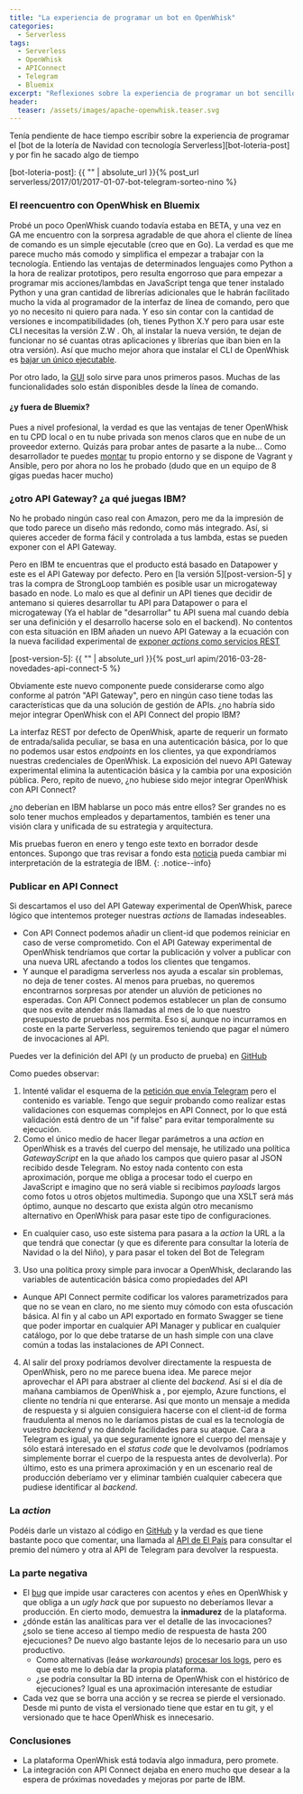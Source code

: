 ```yaml
---
title: "La experiencia de programar un bot en OpenWhisk"
categories:
  - Serverless
tags:
  - Serverless
  - OpenWhisk
  - APIConnect
  - Telegram
  - Bluemix
excerpt: "Reflexiones sobre la experiencia de programar un bot sencillo para Telegram con OpenWhisk en Bluemix"
header:
  teaser: /assets/images/apache-openwhisk.teaser.svg
---
```


Tenía pendiente de hace tiempo escribir sobre la experiencia de programar el [bot de la lotería de Navidad con tecnología Serverless][bot-loteria-post] y por fin he sacado algo de tiempo

[bot-loteria-post]: {{ "" | absolute_url }}{% post_url serverless/2017/01/2017-01-07-bot-telegram-sorteo-nino %}


### El reencuentro con OpenWhisk en Bluemix

Probé un poco OpenWhisk cuando todavía estaba en BETA, y una vez en GA me encuentro con la sorpresa agradable de que ahora el cliente de línea de comando es un simple ejecutable (creo que en Go). La verdad es que me parece mucho más comodo y simplifica el empezar a trabajar con la tecnología. Entiendo las ventajas de determinados lenguajes como Python a la hora de realizar prototipos, pero resulta engorroso que para empezar a programar mis acciones/lambdas en JavaScript tenga que tener instalado Python y una gran cantidad de librerías adicionales que le habrán facilitado mucho la vida al programador de la interfaz de línea de comando, pero que yo no necesito ni quiero para nada. Y eso sin contar con la cantidad de versiones e incompatibilidades (oh, tienes Python X.Y pero para usar este CLI necesitas la versión Z.W . Oh, al instalar la nueva versión, te dejan de funcionar no sé cuantas otras aplicaciones y librerías que iban bien en la otra versión). Así que mucho mejor ahora que instalar el CLI de OpenWhisk es [bajar un único ejecutable](https://openwhisk.ng.bluemix.net/cli/go/download/).

Por otro lado, la [GUI](https://console.ng.bluemix.net/openwhisk/editor) solo sirve para unos primeros pasos. Muchas de las funcionalidades solo están disponibles desde la línea de comando.

#### ¿y fuera de Bluemix?

Pues a nivel profesional, la verdad es que las ventajas de tener OpenWhisk en tu CPD local o en tu nube privada son menos claros que en nube de un proveedor externo. Quizás para probar antes de pasarte a la nube...
Como desarrollador te puedes [montar](https://github.com/openwhisk/openwhisk/) tu propio entorno y se dispone de Vagrant y Ansible, pero por ahora no los he probado (dudo que en un equipo de 8 gigas puedas hacer mucho)

### ¿otro API Gateway? ¿a qué juegas IBM?

No he probado ningún caso real con Amazon, pero me da la impresión de que todo parece un diseño más redondo, como más integrado. Así, si quieres acceder de forma fácil y controlada a tus lambda, estas se pueden exponer con el API Gateway.

Pero en IBM te encuentras que el producto está basado en Datapower y este es el API Gateway por defecto. Pero en [la versión 5][post-version-5] y tras la compra de StrongLoop también es posible usar un microgateway basado en node. Lo malo es que al definir un API tienes que decidir de antemano si quieres desarrollar tu API para Datapower o para el microgateway (Ya el hablar de "desarrollar" tu API suena mal cuando debía ser una definición y el desarrollo hacerse solo en el backend).
No contentos con esta situación en IBM añaden un nuevo API Gateway a la ecuación con la nueva facilidad experimental de [exponer *actions* como servicios REST](https://www.ibm.com/blogs/bluemix/2017/01/exposing-openwhisk-restful-apis-api-gateway/)

[post-version-5]: {{ "" | absolute_url }}{% post_url apim/2016-03-28-novedades-api-connect-5 %} 

Obviamente este nuevo componente puede considerarse como algo conforme al patrón "API Gateway", pero en ningún caso tiene todas las características que da una solución de gestión de APIs. ¿no habría sido mejor integrar OpenWhisk con el API Connect del propio IBM?

La interfaz REST por defecto de OpenWhisk, aparte de requerir un formato de entrada/salida peculiar, se basa en una autenticación básica, por lo que no podemos usar estos *endpoints* en los clientes, ya que expondríamos nuestras credenciales de OpenWhisk. La exposición del nuevo API Gateway experimental elimina la autenticación básica y la cambia por una exposición pública. Pero, repito de nuevo, ¿no hubiese sido mejor integrar OpenWhisk con API Connect?  

¿no deberían en IBM hablarse un poco más entre ellos? Ser grandes no es solo tener muchos empleados y departamentos, también es tener una visión clara y unificada de su estrategia y arquitectura.

Mis pruebas fueron en enero y tengo este texto en borrador desde entonces. Supongo que tras revisar a fondo esta [noticia](https://developer.ibm.com/apiconnect/2017/03/17/coming-soon-30-seconds-serverless-traditional-managed-apis/) pueda cambiar mi interpretación de la estrategia de IBM.
{: .notice--info}

### Publicar en API Connect

Si descartamos el uso del API Gateway experimental de OpenWhisk, parece lógico que intentemos proteger nuestras *actions* de llamadas indeseables. 

* Con API Connect podemos añadir un client-id que podemos reiniciar en caso de verse comprometido. Con el API Gateway experimental de OpenWhisk tendríamos que cortar la publicación y volver a publicar con una nueva URL afectando a todos los clientes que tengamos. 
* Y aunque el paradigma serverless nos ayuda a escalar sin problemas, no deja de tener costes. Al menos para pruebas, no queremos encontrarnos sorpresas por atender un aluvión de peticiones no esperadas. Con API Connect podemos establecer un plan de consumo que nos evite atender más llamadas al mes de lo que nuestro presupuesto de pruebas nos permita. Eso sí, aunque no incurramos en coste en la parte Serverless, seguiremos teniendo que pagar el número de invocaciones al API.

Puedes ver la definición del API (y un producto de prueba) en [GitHub](https://github.com/luzbel/LoteriaTelegramBot/tree/dev/API%20Connect)

Como puedes observar:
1. Intenté validar el esquema de la [petición que envía Telegram](https://core.telegram.org/bots/api#update) pero el contenido es variable. Tengo que seguir probando como realizar estas validaciones con esquemas complejos en API Connect, por lo que está validación está dentro de un "if false" para evitar temporalmente su ejecución.
2. Como el único medio de hacer llegar parámetros a una *action* en OpenWhisk es a través del cuerpo del mensaje, he utilizado una política *GatewayScript* en la que añado los campos que quiero pasar al JSON recibido desde Telegram. No estoy nada contento con esta aproximación, porque me obliga a procesar todo el cuerpo en JavaScript e imagino que no será viable si recibimos *payloads* largos como fotos u otros objetos multimedia. Supongo que una XSLT será más óptimo, aunque no descarto que exista algún otro mecanismo alternativo en OpenWhisk para pasar este tipo de configuraciones.
  * En cualquier caso, uso este sistema para pasara a la *action* la URL a la que tendrá que conectar (y que es diferente para consultar la lotería de Navidad o la del Niño), y para pasar el token del Bot de Telegram
3. Uso una política proxy simple para invocar a OpenWhisk, declarando las variables de autenticación básica como propiedades del API
  * Aunque API Connect permite codificar los valores parametrizados para que no se vean en claro, no me siento muy cómodo con esta ofuscación básica. Al fin y al cabo un API exportado en formato Swagger se tiene que poder importar en cualquier API Manager y publicar en cualquier catálogo, por lo que debe tratarse de un hash simple con una clave común a todas las instalaciones de API Connect. 
4. Al salir del proxy podríamos devolver directamente la respuesta de OpenWhisk, pero no me parece buena idea. Me parece mejor aprovechar el API para abstraer al cliente del *backend*. Así si el día de mañana cambiamos de OpenWhisk a , por ejemplo, Azure functions, el cliente no tendría ni que enterarse. Así que monto un mensaje a medida de respuesta y si alguien consiguiera hacerse con el client-id de forma fraudulenta al menos no le daríamos pistas de cual es la tecnología de vuestro *backend* y no dándole facilidades para su ataque. Cara a Telegram es igual, ya que seguramente ignore el cuerpo del mensaje y sólo estará interesado en el *status code* que le devolvamos (podríamos simplemente borrar el cuerpo de la respuesta antes de devolverla). Por último, esto es una primera aproximación y en un escenario real de producción deberíamo ver y eliminar también cualquier cabecera que pudiese identificar al *backend*.

### La *action*

Podéis darle un vistazo al código en [GitHub](https://github.com/luzbel/LoteriaTelegramBot/blob/dev/OpenWhisk/telegramLoteriaBot.js) y la verdad es que tiene bastante poco que comentar, una llamada al [API de El País](http://servicios.elpais.com/sorteos/loteria-navidad/api/) para consultar el premio del número y otra al API de Telegram para devolver la respuesta.

### La parte negativa

* El [bug](https://github.com/openwhisk/openwhisk/issues/252) que impide usar caracteres con acentos y eñes en OpenWhisk y que obliga a un *ugly hack* que por supuesto no deberíamos llevar a producción. En cierto modo, demuestra la **inmadurez** de la plataforma.
* ¿dónde están las analíticas para ver el detalle de las invocaciones? ¿solo se tiene acceso al tiempo medio de respuesta de hasta 200 ejecuciones? De nuevo algo bastante lejos de lo necesario para un uso productivo.
  * Como alternativas (leáse *workarounds*) [procesar los logs](http://jamesthom.as/blog/2016/10/31/serverless-logs-with-elasticsearch/), pero es que esto me lo debía dar la propia plataforma.
  * ¿se podría consultar la BD interna de OpenWhisk con el histórico de ejecuciones? Igual es una aproximación interesante de estudiar
* Cada vez que se borra una acción y se recrea se pierde el versionado. Desde mi punto de vista el versionado tiene que estar en tu git, y el versionado que te hace OpenWhisk es innecesario.

### Conclusiones
* La plataforma OpenWhisk está todavía algo inmadura, pero promete.
* La integración con API Connect dejaba en enero mucho que desear a la espera de próximas novedades y mejoras por parte de IBM.